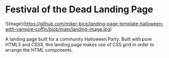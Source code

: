 # Festival of the Dead Landing Page
![image}(https://github.com/miker-bice/landing-page-template-halloween-with-vampire-coffin/blob/main/landing-image.jpg)

A landing page built for a community Halloween Party. Built with pure HTML5 and CSS3, this landing page makes
use of CSS grid in order to arrange the HTML components.
